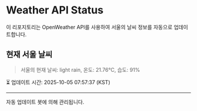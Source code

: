 
# Weather API Status

이 리포지토리는 OpenWeather API를 사용하여 서울의 날씨 정보를 자동으로 업데이트합니다.

## 현재 서울 날씨
> 서울의 현재 날씨: light rain, 온도: 21.76°C, 습도: 91%

⏳ 업데이트 시간: 2025-10-05 07:57:37 (KST)

---
자동 업데이트 봇에 의해 관리됩니다.
